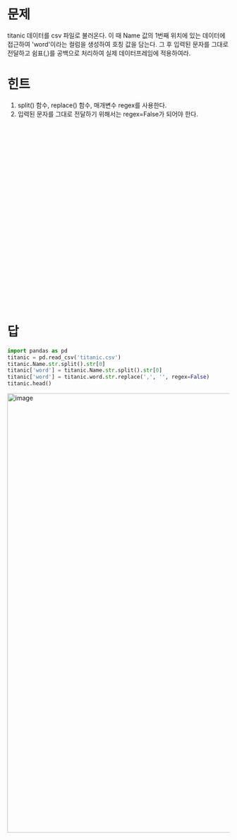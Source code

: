 # 문제
titanic 데이터를 csv 파일로 불러온다. 이 때 Name 값의 1번째 위치에 있는 데이터에 접근하여 'word'이라는 컬럼을 생성하여 호칭 값을 담는다. 그 후 입력된 문자를 그대로 전달하고 쉼표(,)를 공백으로 처리하여 실제 데이터프레임에 적용하여라.

# 힌트
1) split() 함수, replace() 함수, 매개변수 regex를 사용한다.
2) 입력된 문자를 그대로 전달하기 위해서는 regex=False가 되어야 한다. 

<br><br><br><br><br><br><br><br><br><br><br><br><br><br><br><br><br><br><br><br><br><br><br><br>

# 답
``` python
import pandas as pd
titanic = pd.read_csv('titanic.csv')
titanic.Name.str.split().str[0]
titanic['word'] = titanic.Name.str.split().str[0]
titanic['word'] = titanic.word.str.replace(',', '', regex=False)
titanic.head()
```

<img width="995" alt="image" src="https://github.com/sejongsmarcle/2023_Autumn_DataAnalysisStudy/assets/128350167/fd7e7df0-6697-4c08-93d2-7e144fa0d02a">


